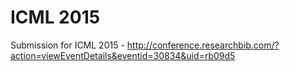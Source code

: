 ICML 2015
=========

Submission for ICML 2015 - http://conference.researchbib.com/?action=viewEventDetails&eventid=30834&uid=rb09d5
